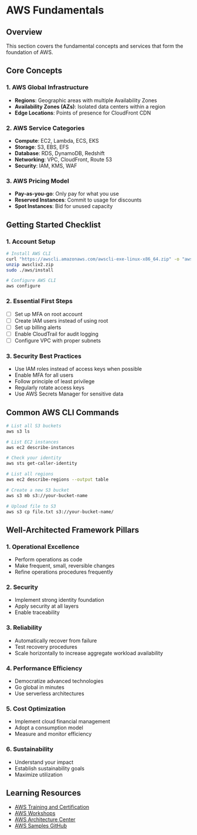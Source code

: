 # AWS Fundamentals

## Overview
This section covers the fundamental concepts and services that form the foundation of AWS.

## Core Concepts

### 1. AWS Global Infrastructure
- **Regions**: Geographic areas with multiple Availability Zones
- **Availability Zones (AZs)**: Isolated data centers within a region
- **Edge Locations**: Points of presence for CloudFront CDN

### 2. AWS Service Categories
- **Compute**: EC2, Lambda, ECS, EKS
- **Storage**: S3, EBS, EFS
- **Database**: RDS, DynamoDB, Redshift
- **Networking**: VPC, CloudFront, Route 53
- **Security**: IAM, KMS, WAF

### 3. AWS Pricing Model
- **Pay-as-you-go**: Only pay for what you use
- **Reserved Instances**: Commit to usage for discounts
- **Spot Instances**: Bid for unused capacity

## Getting Started Checklist

### 1. Account Setup
```bash
# Install AWS CLI
curl "https://awscli.amazonaws.com/awscli-exe-linux-x86_64.zip" -o "awscliv2.zip"
unzip awscliv2.zip
sudo ./aws/install

# Configure AWS CLI
aws configure
```

### 2. Essential First Steps
- [ ] Set up MFA on root account
- [ ] Create IAM users instead of using root
- [ ] Set up billing alerts
- [ ] Enable CloudTrail for audit logging
- [ ] Configure VPC with proper subnets

### 3. Security Best Practices
- Use IAM roles instead of access keys when possible
- Enable MFA for all users
- Follow principle of least privilege
- Regularly rotate access keys
- Use AWS Secrets Manager for sensitive data

## Common AWS CLI Commands

```bash
# List all S3 buckets
aws s3 ls

# List EC2 instances
aws ec2 describe-instances

# Check your identity
aws sts get-caller-identity

# List all regions
aws ec2 describe-regions --output table

# Create a new S3 bucket
aws s3 mb s3://your-bucket-name

# Upload file to S3
aws s3 cp file.txt s3://your-bucket-name/
```

## Well-Architected Framework Pillars

### 1. Operational Excellence
- Perform operations as code
- Make frequent, small, reversible changes
- Refine operations procedures frequently

### 2. Security
- Implement strong identity foundation
- Apply security at all layers
- Enable traceability

### 3. Reliability
- Automatically recover from failure
- Test recovery procedures
- Scale horizontally to increase aggregate workload availability

### 4. Performance Efficiency
- Democratize advanced technologies
- Go global in minutes
- Use serverless architectures

### 5. Cost Optimization
- Implement cloud financial management
- Adopt a consumption model
- Measure and monitor efficiency

### 6. Sustainability
- Understand your impact
- Establish sustainability goals
- Maximize utilization

## Learning Resources

- [AWS Training and Certification](https://aws.amazon.com/training/)
- [AWS Workshops](https://workshops.aws/)
- [AWS Architecture Center](https://aws.amazon.com/architecture/)
- [AWS Samples GitHub](https://github.com/aws-samples)
